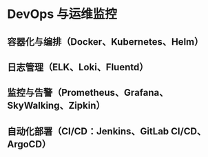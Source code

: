 # DevOps 与运维监控
## 容器化与编排（Docker、Kubernetes、Helm）
## 日志管理（ELK、Loki、Fluentd）
## 监控与告警（Prometheus、Grafana、SkyWalking、Zipkin）
## 自动化部署（CI/CD：Jenkins、GitLab CI/CD、ArgoCD）

